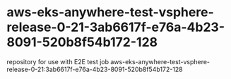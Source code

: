 # aws-eks-anywhere-test-vsphere-release-0-21-3ab6617f-e76a-4b23-8091-520b8f54b172-128
repository for use with E2E test job aws-eks-anywhere-test-vsphere-release-0-21:3ab6617f-e76a-4b23-8091-520b8f54b172-128
